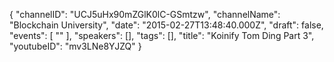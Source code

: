 {
    "channelID": "UCJ5uHx90mZGlK0lC-GSmtzw",
    "channelName": "Blockchain University",
    "date": "2015-02-27T13:48:40.000Z",
    "draft": false,
    "events": [
        ""
    ],
    "speakers": [],
    "tags": [],
    "title": "Koinify Tom Ding Part 3",
    "youtubeID": "mv3LNe8YJZQ"
}